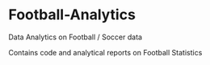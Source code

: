 # Football-Analytics
Data Analytics on Football / Soccer data

Contains code and analytical reports on Football Statistics
